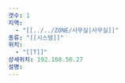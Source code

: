```yaml
---
갯수: 1
지역:
  - "[[../../ZONE/사무실|사무실]]"
종류: "[[시스템]]"
위치:
  - "[[T]]"
상세위치: 192.168.50.27
설명:
---
```

